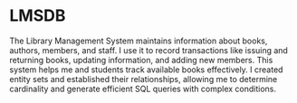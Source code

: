 # LMSDB
The Library Management System maintains information about books, authors, members, and staff. I use it to record transactions like issuing and returning books, updating information, and adding new members. This system helps me and students track available books effectively. I created entity sets and established their relationships, allowing me to determine cardinality and generate efficient SQL queries with complex conditions.
